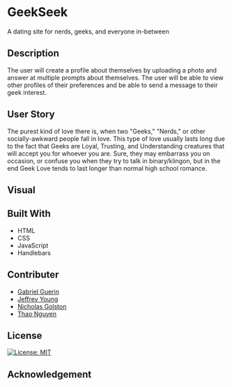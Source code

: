# GeekSeek
A dating site for nerds, geeks, and everyone in-between

## Description

The user will create a profile about themselves by uploading a photo and answer at multiple prompts about themselves. The user will be able to view other profiles of their preferences and be able to send a message to their geek interest.

## User Story

The purest kind of love there is, when two "Geeks," "Nerds," or other socially-awkward people fall in love. This type of love usually lasts long due to the fact that Geeks are Loyal, Trusting, and Understanding creatures that will accept you for whoever you are. Sure, they may embarrass you on occasion, or confuse you when they try to talk in binary/klingon, but in the end Geek Love tends to last longer than normal high school romance.

## Visual 


## Built With

- HTML
- CSS
- JavaScript
- Handlebars

## Contributer

- [Gabriel Guerin](https://github.com/ngolston)
- [Jeffrey Young](https://github.com/JMYoung93)
- [Nicholas Golston](https://github.com/ngolston)
- [Thao Nguyen](https://github.com/teeteathao)

## License

[![License: MIT](https://img.shields.io/badge/License-MIT-yellow.svg)](https://opensource.org/licenses/MIT)

## Acknowledgement


